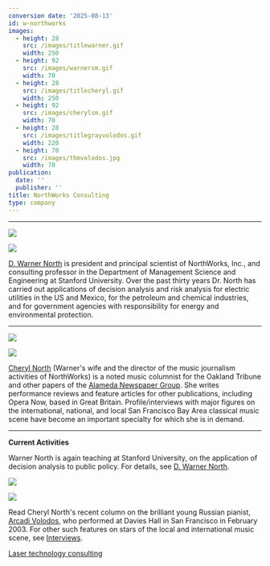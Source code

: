 ```yaml
---
conversion date: '2025-08-13'
id: w-northworks
images:
  - height: 28
    src: /images/titlewarner.gif
    width: 250
  - height: 92
    src: /images/warnersm.gif
    width: 70
  - height: 28
    src: /images/titlecheryl.gif
    width: 250
  - height: 92
    src: /images/cherylsm.gif
    width: 70
  - height: 28
    src: /images/titlegrayvolodos.gif
    width: 220
  - height: 70
    src: /images/thmvolodos.jpg
    width: 70
publication:
  date: ''
  publisher: ''
title: NorthWorks Consulting
type: company
---
```


***

![](/images/titlewarner.gif)

![](/images/warnersm.gif)

[D. Warner North](w-main) is president and principal scientist of NorthWorks, Inc., and consulting professor in the Department of Management Science and Engineering at Stanford University. Over the past thirty years Dr. North has carried out applications of decision analysis and risk analysis for electric utilities in the US and Mexico, for the petroleum and chemical industries, and for government agencies with responsibility for energy and environmental protection.

***

![](/images/titlecheryl.gif)

![](/images/cherylsm.gif)

[Cheryl North](c-main) (Warner's wife and the director of the music journalism activities of NorthWorks) is a noted music columnist for the Oakland Tribune and other papers of the [Alameda Newspaper Group](http://www.insidebayarea.com). She writes performance reviews and feature articles for other publications, including Opera Now, based in Great Britain. Profile/interviews with major figures on the international, national, and local San Francisco Bay Area classical music scene have become an important specialty for which she is in demand.

***

**Current Activities**

Warner North is again teaching at Stanford University, on the application of decision analysis to public policy. For details, see [D. Warner North](w-main).

![](/images/titlegrayvolodos.gif)

![](/images/thmvolodos.jpg)

Read Cheryl North's recent column on the brilliant young Russian pianist, [Arcadi Volodos](c-volodos), who performed at Davies Hall in San Francisco in February 2003. For other such features on stars of the local and international music scene, see [Interviews](c-interviews).

[Laser technology consulting](/articles//w-laser)